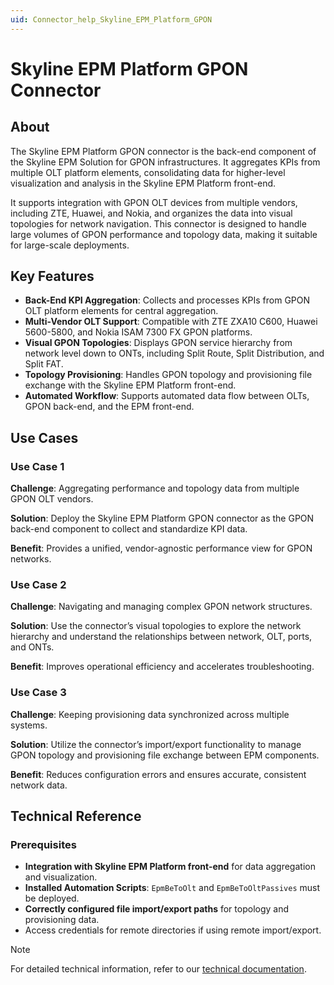 ```yaml
---
uid: Connector_help_Skyline_EPM_Platform_GPON
---
```


# Skyline EPM Platform GPON Connector

## About

The Skyline EPM Platform GPON connector is the back-end component of the Skyline EPM Solution for GPON infrastructures. It aggregates KPIs from multiple OLT platform elements, consolidating data for higher-level visualization and analysis in the Skyline EPM Platform front-end.

It supports integration with GPON OLT devices from multiple vendors, including ZTE, Huawei, and Nokia, and organizes the data into visual topologies for network navigation. This connector is designed to handle large volumes of GPON performance and topology data, making it suitable for large-scale deployments.

## Key Features

- **Back-End KPI Aggregation**: Collects and processes KPIs from GPON OLT platform elements for central aggregation.
- **Multi-Vendor OLT Support**: Compatible with ZTE ZXA10 C600, Huawei 5600-5800, and Nokia ISAM 7300 FX GPON platforms.
- **Visual GPON Topologies**: Displays GPON service hierarchy from network level down to ONTs, including Split Route, Split Distribution, and Split FAT.
- **Topology Provisioning**: Handles GPON topology and provisioning file exchange with the Skyline EPM Platform front-end.
- **Automated Workflow**: Supports automated data flow between OLTs, GPON back-end, and the EPM front-end.

## Use Cases

### Use Case 1

**Challenge**: Aggregating performance and topology data from multiple GPON OLT vendors.

**Solution**: Deploy the Skyline EPM Platform GPON connector as the GPON back-end component to collect and standardize KPI data.

**Benefit**: Provides a unified, vendor-agnostic performance view for GPON networks.

### Use Case 2

**Challenge**: Navigating and managing complex GPON network structures.

**Solution**: Use the connector’s visual topologies to explore the network hierarchy and understand the relationships between network, OLT, ports, and ONTs.

**Benefit**: Improves operational efficiency and accelerates troubleshooting.

### Use Case 3

**Challenge**: Keeping provisioning data synchronized across multiple systems.

**Solution**: Utilize the connector’s import/export functionality to manage GPON topology and provisioning file exchange between EPM components.

**Benefit**: Reduces configuration errors and ensures accurate, consistent network data.

## Technical Reference

### Prerequisites

- **Integration with Skyline EPM Platform front-end** for data aggregation and visualization.
- **Installed Automation Scripts**: `EpmBeToOlt` and `EpmBeToOltPassives` must be deployed.
- **Correctly configured file import/export paths** for topology and provisioning data.
- Access credentials for remote directories if using remote import/export.

> [!NOTE]
> For detailed technical information, refer to our [technical documentation](xref:Connector_help_Skyline_EPM_Platform_GPON_Technical).
